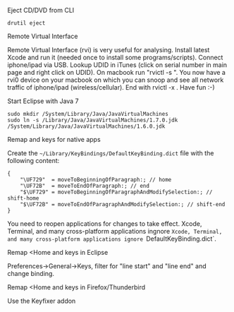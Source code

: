 Eject CD/DVD from CLI

    drutil eject


Remote Virtual Interface

Remote Virtual Interface (rvi) is very useful for analysing. Install latest
Xcode and run it (needed once to install some programs/scripts). Connect
iphone/ipad via USB. Lookup UDID in iTunes (click on serial number in main
page and right click on UDID). On macbook run "rvictl -s <udid>". You now have
a rvi0 device on your macbook on which you can snoop and see all network
traffic of iphone/ipad (wireless/cellular). End with rvictl -x <udid>. Have
fun :-)</udid></udid>


Start Eclipse with Java 7

    sudo mkdir /System/Library/Java/JavaVirtualMachines
    sudo ln -s /Library/Java/JavaVirtualMachines/1.7.0.jdk /System/Library/Java/JavaVirtualMachines/1.6.0.jdk


Remap <Home> and <End> keys for native apps

Create the `~/Library/KeyBindings/DefaultKeyBinding.dict` file with the
following content:

    {
        "\UF729"  = moveToBeginningOfParagraph:; // home
        "\UF72B"  = moveToEndOfParagraph:; // end
        "$\UF729" = moveToBeginningOfParagraphAndModifySelection:; // shift-home
        "$\UF72B" = moveToEndOfParagraphAndModifySelection:; // shift-end
    }

You need to reopen applications for changes to take effect.  Xcode, Terminal,
and many cross-platform applications ingnore `Xcode, Terminal, and many
cross-platform applications ignore `DefaultKeyBinding.dict`.


Remap <Home and <End> keys in Eclipse

Preferences->General->Keys, filter for "line start" and "line end" and change
binding.


Remap <Home and <End> keys in Firefox/Thunderbird

Use the Keyfixer addon
